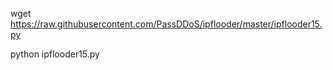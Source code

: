 wget https://raw.githubusercontent.com/PassDDoS/ipflooder/master/ipflooder15.py

python ipflooder15.py
